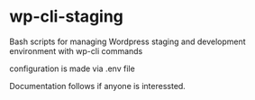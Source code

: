 # wp-cli-staging
Bash scripts for managing Wordpress staging and development environment with wp-cli commands

configuration is made via .env file

Documentation follows if anyone is interessted.
